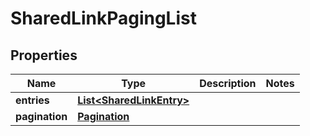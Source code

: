 
# SharedLinkPagingList

## Properties
Name | Type | Description | Notes
------------ | ------------- | ------------- | -------------
**entries** | [**List&lt;SharedLinkEntry&gt;**](SharedLinkEntry.md) |  | 
**pagination** | [**Pagination**](Pagination.md) |  | 



